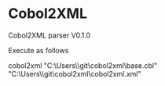 # Cobol2XML
Cobol2XML parser V0.1.0

Execute as follows

cobol2xml "C:\\Users\\<your user name>\\git\\cobol2xml\\base.cbl" "C:\\Users\\<your user name>\\git\\cobol2xml\\cobol2xml.xml"